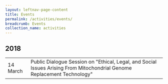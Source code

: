 ```yaml
---
layout: leftnav-page-content
title: Events
permalink: /activities/events/
breadcrumb: Events
collection_name: activities
---
```


## **2018**<br> 

<table class="table-v">
  <tr>
    <td>14 March</td>
    <td>Public Dialogue Session on "Ethical, Legal, and Social Issues Arising From Mitochondrial Genome Replacement Technology"</td>
  </tr>
</table>
